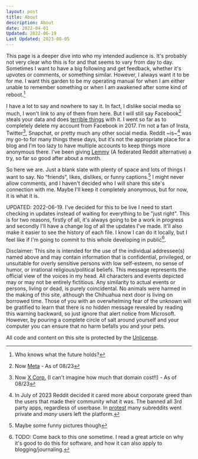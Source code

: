 ```yaml
---
layout: post
title: About
description: About
date: 2022-04-01
Updated: 2022-06-19
Last Updated: 2023-08-05
---
```


This page is a deeper dive into who my intended audience is. It's probably not very clear who this is for and that seems to vary from day to day.  Sometimes I want to have a big following and get feedback, whether it's upvotes or comments, or something similar.  However, I always want it to be for me.  I want this garden to be my operating manual for when I am either unable to remember something or when I am awakened after some kind of reboot.[^1]

I have a lot to say and nowhere to say it. In fact, I dislike social media so much, I won't link to any of them from here. But I will still say Facebook[^4] steals your data and does [terrible things](https://www.bbc.com/news/technology-46618582) with it. I went so far as to completely delete my account from Facebook in 2017. I’m not a fan of Insta, Twitter[^5], Snapchat, or pretty much any other social media. Reddit ~is~[^6] was my go-to for many things these days, but it’s not the appropriate place for a blog and I’m too lazy to have multiple accounts to keep things more anonymous there. I've been giving [Lemmy](https://join-lemmy.org/) (A federated Reddit alternative) a try, so far so good after about a month.

So here we are. Just a blank slate with plenty of space and lots of things I want to say. No “friends”, likes, dislikes, or funny captions.[^2] I might never allow comments, and I haven't decided who I will share this site's connection with me.  Maybe I'll keep it completely anonymous, but for now, it is what it is.

UPDATED: 2022-06-19.  I've decided for this to be live I need to start checking in updates instead of waiting for everything to be "just right".  This is for two reasons, firstly of all, it's always going to be a work in progress and secondly I'll have a change log of all the updates I've made.  It'll also make it easier to see the history of each file.  I know I can do it locally, but I feel like if I'm going to commit to this whole developing in public[^3].

Disclaimer: This site is intended for the use of the individual addressee(s) named above and may contain information that is confidential, privileged, or unsuitable for overly sensitive persons with low self-esteem, no sense of humor, or irrational religious/political beliefs. This message represents the official view of the voices in my head. All characters and events depicted may or may not be entirely fictitious. Any similarity to actual events or persons, living or dead, is purely coincidental. No animals were harmed in the making of this site, although the Chihuahua next door is living on borrowed time. Those of you with an overwhelming fear of the unknown will be gratified to learn that there is no hidden message revealed by reading this warning backward, so just ignore that alert notice from Microsoft. However, by pouring a complete circle of salt around yourself and your computer you can ensure that no harm befalls you and your pets.

All code and content on this site is protected by the <a href="https://unlicense.org" class="hvr-wobble-skew">Unlicense</a>.

[^1]: Who knows what the future holds?
[^2]: Maybe some funny pictures though
[^3]: TODO: Come back to this one sometime.  I read a great article on why it's good to do this for software, and how it can also apply to blogging/journaling.  
[^4]: Now [Meta](https://www.meta.com/) - As of 08/23
[^5]: Now [X Corp.](https://www.x.com) (I can't imagine how much that domain cost!!) - As of 08/23
[^6]: In July of 2023 Reddit decided it cared more about corporate greed than the users that made their community what it was.  The banned all 3rd party apps, regardless of userbase. In [protest](https://www.theverge.com/2023/6/30/23779519/reddit-third-party-app-shut-down-apollo-sync-baconreader-api-protest) many subreddits went private and *many* users left the platform.